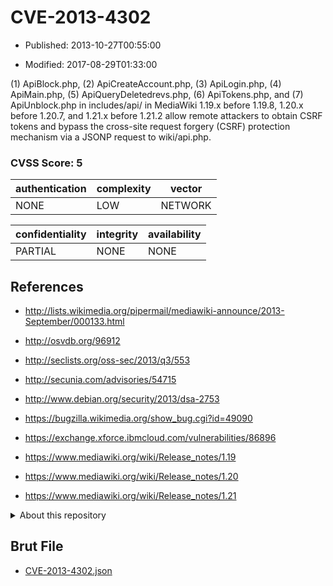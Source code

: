 # CVE-2013-4302

- Published: 2013-10-27T00:55:00

- Modified: 2017-08-29T01:33:00

(1) ApiBlock.php, (2) ApiCreateAccount.php, (3) ApiLogin.php, (4) ApiMain.php, (5) ApiQueryDeletedrevs.php, (6) ApiTokens.php, and (7) ApiUnblock.php in includes/api/ in MediaWiki 1.19.x before 1.19.8, 1.20.x before 1.20.7, and 1.21.x before 1.21.2 allow remote attackers to obtain CSRF tokens and bypass the cross-site request forgery (CSRF) protection mechanism via a JSONP request to wiki/api.php.

### CVSS Score: **5**

| authentication | complexity | vector |
| --- | --- | --- |
| NONE | LOW | NETWORK |

| confidentiality | integrity | availability |
| --- | --- | --- |
| PARTIAL | NONE | NONE |

## References

* http://lists.wikimedia.org/pipermail/mediawiki-announce/2013-September/000133.html

* http://osvdb.org/96912

* http://seclists.org/oss-sec/2013/q3/553

* http://secunia.com/advisories/54715

* http://www.debian.org/security/2013/dsa-2753

* https://bugzilla.wikimedia.org/show_bug.cgi?id=49090

* https://exchange.xforce.ibmcloud.com/vulnerabilities/86896

* https://www.mediawiki.org/wiki/Release_notes/1.19

* https://www.mediawiki.org/wiki/Release_notes/1.20

* https://www.mediawiki.org/wiki/Release_notes/1.21

<details>
<summary>About this repository</summary> 

  This repository is part of the project [Live Hack CVE](https://github.com/Live-Hack-CVE). Main website can be found [www.live-hack.org](https://www.live-hack.org) 
  
  Made by [Sn0wAlice](https://github.com/Sn0wAlice) for the people that care about security and need to have a feed of the latest CVEs. Hope you enjoy it, don't forget to star the repo and follow me on [Twitter](https://twitter.com/Sn0wAlice) and [Github](https://github.com/Sn0wAlice). And that is my [personnal website](https://www.alice-snow.me/)

  - [Home Page](https://github.com/Live-Hack-CVE)
  - [Framework](https://github.com/Live-Hack-CVE/cve-framework)
  - [CVE database](https://github.com/Live-Hack-CVE/full_database)
  - [Changelog](https://github.com/Live-Hack-CVE/Changelog)
</details>

## Brut File

* [CVE-2013-4302.json](https://raw.githubusercontent.com/Live-Hack-CVE/full_database/main/cves/2013/CVE-2013-4302.json)

